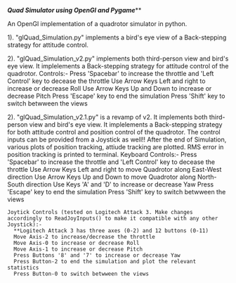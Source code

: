 *******Quad Simulator using OpenGl and Pygame*********

An OpenGl implementation of a quadrotor simulator in python.

1). "glQuad_Simulation.py" implements a bird's eye view of a Back-stepping strategy for attitude control.

2). "glQuad_Simulation_v2.py" implements both third-person view and bird's eye view. It implelements a  Back-stepping strategy for attitude control of the quadrotor.
    Controls:-
      Press 'Spacebar' to increase the throttle and 'Left Control' key to decease the throttle
      Use Arrow Keys Left and right to increase or decrease Roll
      Use Arrow Keys Up and Down to increase or decrease Pitch
      Press 'Escape' key to end the simulation
      Press 'Shift' key to switch betwween the views

2). "glQuad_Simulation_v2.1.py" is a revamp of v2. It implements both third-person view and bird's eye view. It implelements a  Back-stepping strategy for both attitude control and position control of the quadrotor. The control inputs can be provided from a Joystick as well!! After the end of Simulation, various plots of position tracking, attiude tracking are plotted. RMS error in position tracking is printed to terminal.
    Keyboard Controls:-
      Press 'Spacebar' to increase the throttle and 'Left Control' key to decease the throttle
      Use Arrow Keys Left and right to move Quadrotor along East-West direction
      Use Arrow Keys Up and Down to move Quadrotor along North-South direction
      Use Keys 'A' and 'D' to increase or decrease Yaw
      Press 'Escape' key to end the simulation
      Press 'Shift' key to switch betwween the views
      
    Joytick Controls (tested on Logitech Attack 3. Make changes accordingly to ReadJoyInputs() to make it compatible with any other Joystick):-
      **Logitech Attack 3 has three axes (0-2) and 12 buttons (0-11)
      Move Axis-2 to increase/decrease the throttle
      Move Axis-0 to increase or decrease Roll
      Move Axis-1 to increase or decrease Pitch
      Press Buttons '8' and '7' to increase or decrease Yaw
      Press Button-2 to end the simulation and plot the relevant statistics
      Press Button-0 to switch betwween the views


